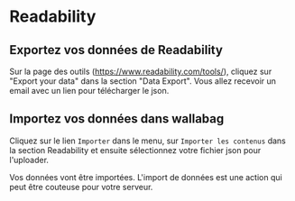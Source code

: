 # Readability

## Exportez vos données de Readability

Sur la page des outils
([<https://www.readability.com/tools/>](https://www.readability.com/tools/)),
cliquez sur "Export your data" dans la section "Data Export". Vous allez
recevoir un email avec un lien pour télécharger le json.

## Importez vos données dans wallabag

Cliquez sur le lien `Importer` dans le menu, sur `Importer les contenus`
dans la section Readability et ensuite sélectionnez votre fichier json
pour l'uploader.

Vos données vont être importées. L'import de données est une action qui
peut être couteuse pour votre serveur.
